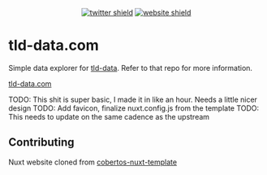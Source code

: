 <p align="center">
    <a href="https://twitter.com/cobertos" target="_blank"><img alt="twitter shield" src="https://img.shields.io/badge/twitter-%40cobertos-0084b4.svg"></a>
    <a href="https://cobertos.com" target="_blank"><img alt="website shield" src="https://img.shields.io/badge/website-cobertos.com-888888.svg"></a>
</p>

# tld-data.com

Simple data explorer for [tld-data](https://github.com/Cobertos/tld-data). Refer to that repo for more information.

[tld-data.com](https://tld-data.com)

TODO: This shit is super basic, I made it in like an hour. Needs a little nicer design
TODO: Add favicon, finalize nuxt.config.js from the template
TODO: This needs to update on the same cadence as the upstream

## Contributing

Nuxt website cloned from [cobertos-nuxt-template](https://github.com/Cobertos/cobertos-nuxt-template)
